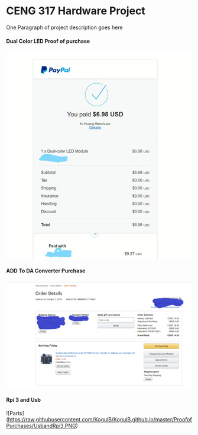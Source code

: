 # CENG 317 Hardware Project

One Paragraph of project description goes here


#### Dual Color LED Proof of purchase

![Parts](https://raw.githubusercontent.com/KogulB/KogulB.github.io/master/ProofofPurchases/DualColorLed.png)
     
	
	
#### ADD To DA Converter Purchase  

![Parts](https://raw.githubusercontent.com/KogulB/KogulB.github.io/master/ProofofPurchases/SunfounderADDApcf8591.PNG)

#### Rpi 3 and Usb 

![Parts] (https://raw.githubusercontent.com/KogulB/KogulB.github.io/master/ProofofPurchases/UsbandRpi3.PNG)